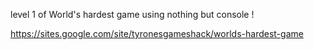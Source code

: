 level 1 of World's hardest game using nothing but console !

https://sites.google.com/site/tyronesgameshack/worlds-hardest-game
